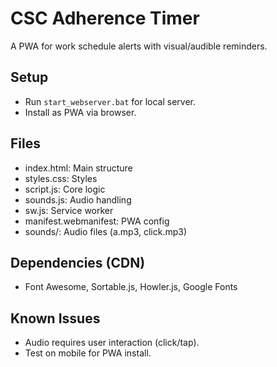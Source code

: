 # CSC Adherence Timer

A PWA for work schedule alerts with visual/audible reminders.

## Setup
- Run `start_webserver.bat` for local server[](http://localhost:8000).
- Install as PWA via browser.

## Files
- index.html: Main structure
- styles.css: Styles
- script.js: Core logic
- sounds.js: Audio handling
- sw.js: Service worker
- manifest.webmanifest: PWA config
- sounds/: Audio files (a.mp3, click.mp3)

## Dependencies (CDN)
- Font Awesome, Sortable.js, Howler.js, Google Fonts

## Known Issues
- Audio requires user interaction (click/tap).
- Test on mobile for PWA install.